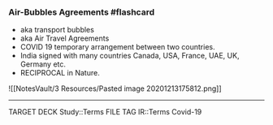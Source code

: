 ### Air-Bubbles Agreements #flashcard
- aka transport bubbles
- aka Air Travel Agreements
- COVID 19 temporary arrangement between two countries.
- India signed with many countries Canada, USA, France, UAE, UK, Germany etc.
- RECIPROCAL in Nature.

![[NotesVault/3 Resources/Pasted image 20201213175812.png]]

---
TARGET DECK
Study::Terms
FILE TAG
IR::Terms Covid-19 
